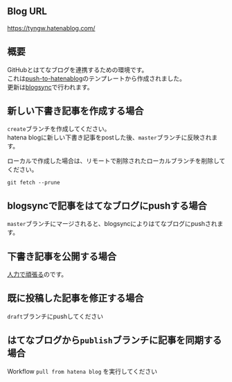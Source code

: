 ## Blog URL
https://tyngw.hatenablog.com/

## 概要
GitHubとはてなブログを連携するための環境です。  
これは[push-to-hatenablog](http://github.com/mm0202/push-to-hatenablog)のテンプレートから作成されました。  
更新は[blogsync](https://github.com/x-motemen/blogsync)で行われます。  

## 新しい下書き記事を作成する場合
`create`ブランチを作成してください。  
hatena blogに新しい下書き記事をpostした後、`master`ブランチに反映されます。

ローカルで作成した場合は、リモートで削除されたローカルブランチを削除してください。
```
git fetch --prune
```

## blogsyncで記事をはてなブログにpushする場合
`master`ブランチにマージされると、blogsyncによりはてなブログにpushされます。

## 下書き記事を公開する場合
[人力で頑張る](https://blog.hatena.ne.jp/tyngw/tyngw.hatenablog.com/drafts)のです。

## 既に投稿した記事を修正する場合
`draft`ブランチにpushしてください  

## はてなブログから`publish`ブランチに記事を同期する場合
Workflow `pull from hatena blog` を実行してください  